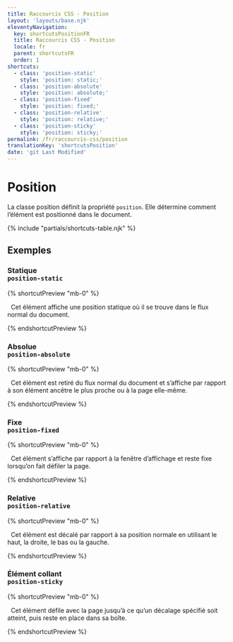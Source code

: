 ```yaml
---
title: Raccourcis CSS - Position
layout: 'layouts/base.njk'
eleventyNavigation:
  key: shortcutsPositionFR
  title: Raccourcis CSS - Position
  locale: fr
  parent: shortcutsFR
  order: 1
shortcuts:
  - class: 'position-static'
    style: 'position: static;'
  - class: 'position-absolute'
    style: 'position: absolute;'
  - class: 'position-fixed'
    style: 'position: fixed;'
  - class: 'position-relative'
    style: 'position: relative;'
  - class: 'position-sticky'
    style: 'position: sticky;'
permalink: /fr/raccourcis-css/position
translationKey: 'shortcutsPosition'
date: 'git Last Modified'
---
```


# Position

<!-- TODO: Improve examples -->

La classe position définit la propriété `position`. Elle détermine comment l’élément est positionné dans le document.

{% include "partials/shortcuts-table.njk" %}

## Exemples

### Statique <br/>`position-static`

{% shortcutPreview "mb-0" %}

<p class="position-static">
  Cet élément affiche une position statique où il se trouve dans le flux normal du document.
</p>
{% endshortcutPreview %}

### Absolue<br/>`position-absolute`

{% shortcutPreview "mb-0" %}

<p class="position-absolute">
  Cet élément est retiré du flux normal du document et s’affiche par rapport à son élément ancêtre le plus proche ou à la page elle-même.
</p>
{% endshortcutPreview %}

### Fixe<br/>`position-fixed`

{% shortcutPreview "mb-0" %}

<p class="position-fixed">
  Cet élément s’affiche par rapport à la fenêtre d’affichage et reste fixe lorsqu’on fait défiler la page.
</p>
{% endshortcutPreview %}

### Relative<br/>`position-relative`

{% shortcutPreview "mb-0" %}

<p class="position-relative">
  Cet élément est décalé par rapport à sa position normale en utilisant le haut, la droite, le bas ou la gauche.
</p>
{% endshortcutPreview %}

### Élément collant<br/>`position-sticky`

{% shortcutPreview "mb-0" %}

<p class="position-sticky">
  Cet élément défile avec la page jusqu’à ce qu’un décalage spécifié soit atteint, puis reste en place dans sa boîte.
</p>
{% endshortcutPreview %}
